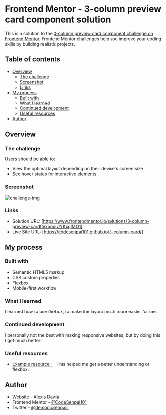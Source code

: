 # Frontend Mentor - 3-column preview card component solution

This is a solution to the [3-column preview card component challenge on Frontend Mentor](https://www.frontendmentor.io/challenges/3column-preview-card-component-pH92eAR2-). Frontend Mentor challenges help you improve your coding skills by building realistic projects. 

## Table of contents

- [Overview](#overview)
  - [The challenge](#the-challenge)
  - [Screenshot](#screenshot)
  - [Links](#links)
- [My process](#my-process)
  - [Built with](#built-with)
  - [What I learned](#what-i-learned)
  - [Continued development](#continued-development)
  - [Useful resources](#useful-resources)
- [Author](#author)




## Overview

### The challenge

Users should be able to:

- View the optimal layout depending on their device's screen size
- See hover states for interactive elements

### Screenshot

<img alt="challenge-img" src="imges/Screenshot.png">


### Links

- Solution URL: [https://www.frontendmentor.io/solutions/3-column-preview-cardflexbox-UYKxqlMO1]
- Live Site URL: [https://codesenpai101.github.io/3-column-card/]

## My process

### Built with

- Semantic HTML5 markup
- CSS custom properties
- Flexbox
- Mobile-first workflow



### What I learned

I learned how to use flexbox, to make the layout much more easier for me.

### Continued development

I personally not the best with making responsive websites, but by doing this I got much better!

### Useful resources

- [Example resource 1](https://www.youtube.com/watch?v=3YW65K6LcIA&t=705s&ab_channel=TraversyMedia) - This helped me get a better understanding of flexbox.

## Author

- Website - [Alexis Davila](https://codesenpai101.github.io/cv-2.0/)
- Frontend Mentor - [@CodeSenpai101](https://www.frontendmentor.io/profile/CodeSenpai101)
- Twitter - [@demonicsenpaiii](https://twitter.com/demonicsenpaiii)



